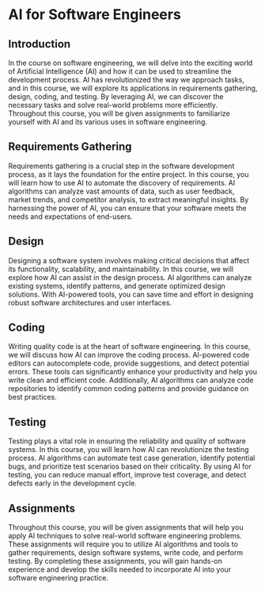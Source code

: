 # AI for Software Engineers

## Introduction

In the course on software engineering, we will delve into the exciting world of Artificial
Intelligence (AI) and how it can be used to streamline the development process. AI has
revolutionized the way we approach tasks, and in this course, we will explore its applications in
requirements gathering, design, coding, and testing. By leveraging AI, we can discover the
necessary tasks and solve real-world problems more efficiently. Throughout this course, you will be
given assignments to familiarize yourself with AI and its various uses in software engineering.

## Requirements Gathering

Requirements gathering is a crucial step in the software development process, as it lays the
foundation for the entire project. In this course, you will learn how to use AI to automate the
discovery of requirements. AI algorithms can analyze vast amounts of data, such as user feedback,
market trends, and competitor analysis, to extract meaningful insights. By harnessing the power of
AI, you can ensure that your software meets the needs and expectations of end-users.

## Design

Designing a software system involves making critical decisions that affect its functionality,
scalability, and maintainability. In this course, we will explore how AI can assist in the design
process. AI algorithms can analyze existing systems, identify patterns, and generate optimized
design solutions. With AI-powered tools, you can save time and effort in designing robust software
architectures and user interfaces.

## Coding

Writing quality code is at the heart of software engineering. In this course, we will discuss how AI
can improve the coding process. AI-powered code editors can autocomplete code, provide suggestions,
and detect potential errors. These tools can significantly enhance your productivity and help you
write clean and efficient code. Additionally, AI algorithms can analyze code repositories to
identify common coding patterns and provide guidance on best practices.

## Testing

Testing plays a vital role in ensuring the reliability and quality of software systems. In this
course, you will learn how AI can revolutionize the testing process. AI algorithms can automate
test case generation, identify potential bugs, and prioritize test scenarios based on their
criticality. By using AI for testing, you can reduce manual effort, improve test coverage, and
detect defects early in the development cycle.

## Assignments

Throughout this course, you will be given assignments that will help you apply AI techniques to
solve real-world software engineering problems. These assignments will require you to utilize AI
algorithms and tools to gather requirements, design software systems, write code, and perform
testing. By completing these assignments, you will gain hands-on experience and develop the skills
needed to incorporate AI into your software engineering practice.

